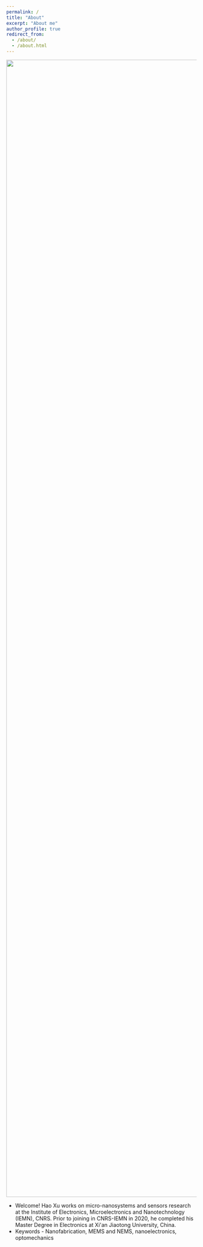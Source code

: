 ```yaml
---
permalink: /
title: "About"
excerpt: "About me"
author_profile: true
redirect_from: 
  - /about/
  - /about.html
---
```


<p align="center">
  <img src="https://haoxsia.github.io/images/2023-01-01-length-scale01.jpg?raw=true" alt="Photo" style="width: 3000px;"/> 
</p>

* Welcome! Hao Xu works on micro-nanosystems and sensors research at the Institute of Electronics, Microelectronics and Nanotechnology (IEMN), CNRS. Prior to joining in CNRS-IEMN in 2020, he completed his Master Degree in Electronics at Xi'an Jiaotong  University, China.
* Keywords - Nanofabrication, MEMS and NEMS, nanoelectronics, optomechanics

